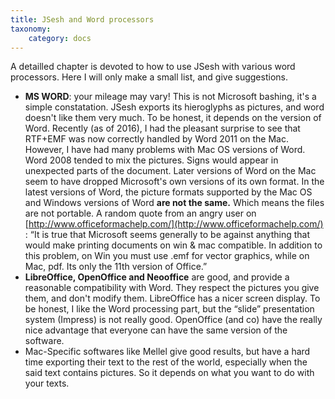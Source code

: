 ```yaml
---
title: JSesh and Word processors
taxonomy:
    category: docs
---
```



A detailled chapter is devoted to how to use JSesh with various word processors. Here I will only make a small list, and give suggestions.

- **MS WORD**: your mileage may vary! This is not Microsoft bashing, it's a simple constatation. JSesh exports its hieroglyphs as pictures, and word doesn't like them very much. To be honest, it depends on the version of Word. Recently (as of 2016), I had the pleasant surprise to see that RTF+EMF was now correctly handled by Word 2011 on the Mac. However, I have had many problems with Mac OS versions of Word. Word 2008 tended to mix the pictures. Signs would appear in unexpected parts of the document. Later versions of Word on the Mac seem to have dropped Microsoft's own versions of its own format. In the latest versions of Word, the picture formats supported by the Mac OS and Windows versions of Word **are not the same.** Which means the files are not portable. A random quote from an angry user on [http://www.officeformachelp.com/](http://www.officeformachelp.com/) : “It is true that Microsoft seems generally to be against anything that would make printing documents on win & mac compatible. In addition to this problem, on Win you must use .emf for vector graphics, while on Mac, pdf. Its only the 11th version of Office.”
- **LibreOffice, OpenOffice and Neooffice** are good, and provide a reasonable compatibility with Word. They respect the pictures you give them, and don't modify them. LibreOffice has a nicer screen display. To be honest, I like the Word processing part, but the “slide” presentation system (Impress) is not really good. OpenOffice (and co) have the really nice advantage that everyone can have the same version of the software.
- Mac-Specific softwares like Mellel give good results, but have a hard time exporting their text to the rest of the world, especially when the said text contains pictures. So it depends on what you want to do with your texts.



